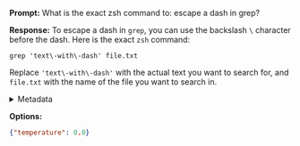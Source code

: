 **Prompt:**
What is the exact zsh command to: escape a dash in grep?


**Response:**
To escape a dash in `grep`, you can use the backslash `\` character before the dash. Here is the exact `zsh` command:

```shell
grep 'text\-with\-dash' file.txt
```

Replace `'text\-with\-dash'` with the actual text you want to search for, and `file.txt` with the name of the file you want to search in.

<details><summary>Metadata</summary>

- Duration: 2471 ms
- Datetime: 2023-08-22T15:14:38.486839
- Model: gpt-3.5-turbo-0613

</details>

**Options:**
```json
{"temperature": 0.0}
```

